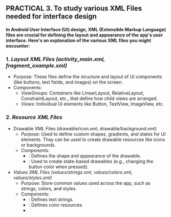 ## PRACTICAL 3. To study various XML Files needed for interface design
#### In Android User Interface (UI) design, XML (Extensible Markup Language) files are crucial for defining the layout and appearance of the app's user interface. Here's an explanation of the various XML files you might encounter:

### 1. *Layout XML Files (activity_main.xml, fragment_example.xml)*
   - Purpose: These files define the structure and layout of UI components (like buttons, text fields, and images) on the screen.
   - Components:
     - *ViewGroups:* Containers like LinearLayout, RelativeLayout, ConstraintLayout, etc., that define how child views are arranged.
     - *Views:* Individual UI elements like Button, TextView, ImageView, etc.

### 2. *Resource XML Files*
   - Drawable XML Files (drawable/icon.xml, drawable/background.xml)
     - *Purpose:* Used to define custom shapes, gradients, and states for UI elements. They can be used to create drawable resources like icons or backgrounds.
     - *Components:*
       - <shape>: Defines the shape and appearance of the drawable.
       - <selector>: Used to create state-based drawables (e.g., changing the button color when pressed).
   - *Values XML Files (values/strings.xml, values/colors.xml, values/styles.xml)*
     - Purpose: Store common values used across the app, such as strings, colors, and styles.
     - Components:
       - <string>: Defines text strings.
       - <color>: Defines color resources.
       - <style>: Defines a collection of attributes for consistent UI design.

### 3. *Manifest XML File (AndroidManifest.xml)*
   - Purpose: Describes essential information about the app, including its components, permissions, and hardware features.
   - Components:
     - <activity>: Declares an activity in the app.
     - <permission>: Specifies permissions required by the app.
     - <intent-filter>: Defines how an activity responds to different intents.

### 4. *Menu XML Files (menu/menu_main.xml)*
   - Purpose: Define the structure of menus in the app, such as options menus, context menus, or popup menus.
   - Components:
     - <menu>: The root element that can contain multiple <item> elements.
     - <item>: Represents individual menu items with attributes like title, icon, and id.

### 5. *Navigation XML Files (navigation/nav_graph.xml)*
   - Purpose: Used to define navigation flow within an app using the Navigation component.
   - Components:
     - <navigation>: The root element that defines the navigation graph.
     - <fragment>: Represents individual fragments and their navigation actions.

### 6. *Animator XML Files (animator/fade_in.xml, animator/slide_out.xml)*
   - Purpose: Define animations for UI transitions or interactions.
   - Components:
     - <objectAnimator>: Defines property animations for views.

### 7. *Layout XML Files for Different Configurations (layout/activity_main.xml, layout-land/activity_main.xml)*
   - Purpose: Define different layouts for different screen sizes or orientations (e.g., portrait vs. landscape).
   - Components: Similar to standard layout files but tailored for specific configurations.
